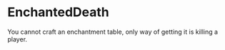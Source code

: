 # EnchantedDeath
You cannot craft an enchantment table, only way of getting it is killing a player.
